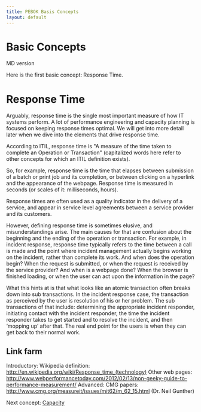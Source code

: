 ```yaml
---
title: PEBOK Basis Concepts
layout: default
---
```


# Basic Concepts

MD version

Here is the first basic concept: Response Time.

# Response Time

Arguably, response time is the single most important measure of how IT systems perform. 
A lot of performance engineering and capacity planning is focused on keeping response times optimal. 
We will get into more detail later when we dive into the elements that drive response time. 

According to ITIL, response time is "A measure of the time taken to complete an Operation or Transaction" (capitalized words here refer to other concepts for which an ITIL definition exists).

So, for example, response time is the time that elapses between submission of a batch or print job and its completion, or between clicking on a hyperlink and the appearance of the webpage. Response time is measured in seconds (or scales of it: milliseconds, hours).

Response times are often used as a quality indicator in the delivery of a service, and appear in service level agreements between a service provider and its customers. 

However, defining response time is sometimes elusive, and misunderstandings arise. The main causes for that are confusion about the beginning and the ending of the operation or transaction. For example, in incident response, response time typically refers to the time between a call is made and the point where incident management actually begins working on the incident, rather than complete its work. And when does the operation begin? When the request is submitted, or when the request is received by the service provider? And when is a webpage done? When the browser is finished loading, or when the user can act upon the information in the page?

What this hints at is that what looks like an atomic transaction often breaks down into sub transactions. In the incident response case, the transaction as perceived by the user is resolution of his or her problem. The sub transactions of that include: determining the appropriate incident responder, initiating contact with the incident responder, the time the incident responder takes to get started and to resolve the incident, and then ‘mopping up’ after that. The real end point for the users is when they can get back to their normal work. 
## Link farm
Introductory:
Wikipedia definition: http://en.wikipedia.org/wiki/Response_time_(technology)
Other web pages: http://www.webperformancetoday.com/2012/02/13/non-geeky-guide-to-performance-measurement/ 
Advanced:
CMG papers: http://www.cmg.org/measureit/issues/mit62/m_62_15.html  (Dr. Neil Gunther)

Next concept: [Capacity](/2-capacity)
